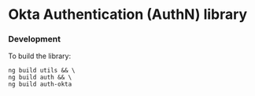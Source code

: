 # Okta Authentication (AuthN) library

### Development

To build the library:

```
ng build utils && \
ng build auth && \
ng build auth-okta
```
